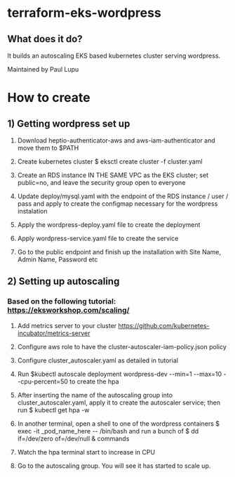 # terraform-eks-wordpress
## What does it do? 

It builds an autoscaling EKS based kubernetes cluster serving wordpress.

Maintained by Paul Lupu

# How to create
## 1) Getting wordpress set up
1) Download heptio-authenticator-aws and aws-iam-authenticator and move them to $PATH

2) Create kubernetes cluster
$ eksctl create cluster -f cluster.yaml 

3) Create an RDS instance IN THE SAME VPC as the EKS cluster; set public=no, and leave the
  security group open to everyone

4) Update deploy/mysql.yaml with the endpoint of the RDS instance / user / pass 
   and apply to create the configmap necessary for the wordpress instalation

5) Apply the wordpress-deploy.yaml file to create the deployment

6) Apply wordpress-service.yaml file to create the service

7) Go to the public endpoint and finish up the installation with Site Name, Admin Name, Password etc

## 2) Setting up autoscaling
### Based on the following tutorial: https://eksworkshop.com/scaling/
1) Add metrics server to your cluster https://github.com/kubernetes-incubator/metrics-server

2) Configure aws role to have the cluster-autoscaler-iam-policy.json policy

4) Configure cluster_autoscaler.yaml as detailed in tutorial

3) Run $kubectl autoscale deployment  wordpress-dev --min=1 --max=10 --cpu-percent=50 to create 
   the hpa

4) After inserting the name of the autoscaling group into cluster_autoscaler.yaml, apply it to 
   create the autoscaler service; then run $ kubectl get hpa -w 

5) In another terminal, open a shell to one of the wordpress containers
   $   exec -it _pod_name_here    -- /bin/bash
   and run a bunch of $ dd if=/dev/zero of=/dev/null & commands

6) Watch the hpa terminal start to increase in CPU

7) Go to the autoscaling group. You will see it has started to scale up. 



